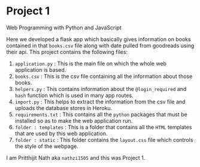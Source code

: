 # Project 1

Web Programming with Python and JavaScript

Here we developed a flask app which basically gives information on books contained in that `books.csv` file along with date pulled from goodreads using their api. This project contains the following files:

1. `application.py` : This is the main file on which the whole web application is based.
2. `books.csv` : This is the csv file containing all the information about those books.
3. `helpers.py` : This contains information about the `@login_required` and `hash` function which is used in many app routes.
4. `import.py` : This helps to extract the information from the csv file and uploads the database stores in Heroku.
5. `requirements.txt` : This contains all the `python` packages that must be installed so as to make the web application run.
6. `folder : templates` : This is a folder that contains all the `HTML` templates that are used by this web application.
7. `folder : static` : This folder contains the `layout.css` file which controls the style of the webpage.

I am Pritthijit Nath aka `nathzi1505` and this was Project 1.

